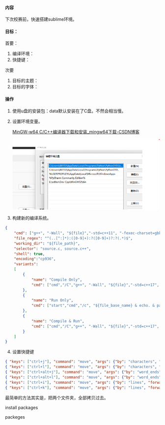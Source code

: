 #### 内容

下次校赛前，快速搭建sublime环境。

#### 目标：

首要：

1. 编译环境：
2. 快捷键：

次要

1. 目标的主题：
2. 目标的字体：



#### 操作

1. 使用u盘的安装包：data默认安装在了C盘。不然会相当慢。

2. 设置环境变量。

   [MinGW-w64 C/C++编译器下载和安装_mingw64下载-CSDN博客](https://blog.csdn.net/jiqiren_dasheng/article/details/103775488)

   ![image-20230309120443168](image-20230309120443168.png)



3. 构建新的编译系统。

```json
{
	"cmd": ["g++", "-Wall", "${file}","-std=c++11", "-fexec-charset=gbk", "-o","${file_path}/${file_base_name}"],
	"file_regex": "^(..[^:]*):([0-9]+):?([0-9]+)?:?(.*)$",
	"working_dir": "${file_path}",
	"selector": "source.c, source.c++",
	"shell": true,
	"encoding":"cp936",
	"variants":
	[
		{
			"name": "Compile Only",
			"cmd": ["cmd","/C","g++", "-Wall", "${file}","-std=c++17", "-fexec-charset=gbk", "-o","${file_path}/${file_base_name}"],
		},
		{
			"name": "Run Only",
			"cmd": ["start","cmd","/c", "${file_base_name} & echo. & pause"],
		},
		{
			"name": "Compile & Run",
			"cmd": ["cmd","/C","g++", "-Wall", "${file}","-std=c++17", "-fexec-charset=gbk", "-o","${file_path}/${file_base_name}", "&&","start","cmd","/c", "${file_base_name} & echo. & pause"],
		}
	]
}
```

4. 设置快捷键

```json
{ "keys": ["ctrl+j"], "command": "move", "args": {"by": "characters", "forward": false} },
{ "keys": ["ctrl+l"], "command": "move", "args": {"by": "characters", "forward": true} },
{ "keys": ["ctrl+alt+j"], "command": "move", "args": {"by": "word_ends", "forward": false} },
{ "keys": ["ctrl+alt+l"], "command": "move", "args": {"by": "word_ends", "forward": true} },
{ "keys": ["ctrl+i"], "command": "move", "args": {"by": "lines", "forward": false} },
{ "keys": ["ctrl+k"], "command": "move", "args": {"by": "lines", "forward": true} }
```



最简单的方法其实是，把两个文件夹，全部拷贝过去。

install packages

packeges

